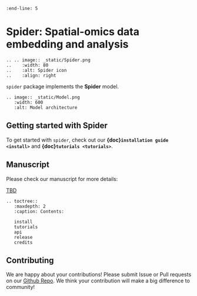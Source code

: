 ```{include} ../README.md
:end-line: 5
```

# Spider: Spatial-omics data embedding and analysis
```{eval-rst}
.. .. image:: _static/Spider.png
..    :width: 80
..    :alt: Spider icon
..    :align: right
```

``spider`` package implements the **Spider** model.

```{eval-rst}
.. image:: _static/Model.png
   :width: 600
   :alt: Model architecture
```


## Getting started with Spider
To get started with ``spider``, check out our **{doc}`installation guide <install>`** and **{doc}`tutorials <tutorials>`**.


## Manuscript

Please check our manuscript for more details:

[TBD]()


```{eval-rst}
.. toctree::
   :maxdepth: 2
   :caption: Contents:

   install
   tutorials
   api
   release
   credits

```

## Contributing
We are happy about your contributions! Please submit Issue or Pull requests on our [Github Repo](https://github.com/gao-lab/Spider). We think your contribution will make a big difference to community!
